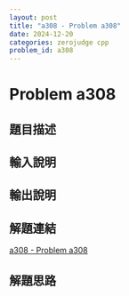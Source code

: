 ```yaml
---
layout: post
title: "a308 - Problem a308"
date: 2024-12-20
categories: zerojudge cpp
problem_id: a308
---
```


# Problem a308

## 題目描述



## 輸入說明



## 輸出說明



## 解題連結

[a308 - Problem a308](https://zerojudge.tw/ShowProblem?problemid=a308)

## 解題思路

